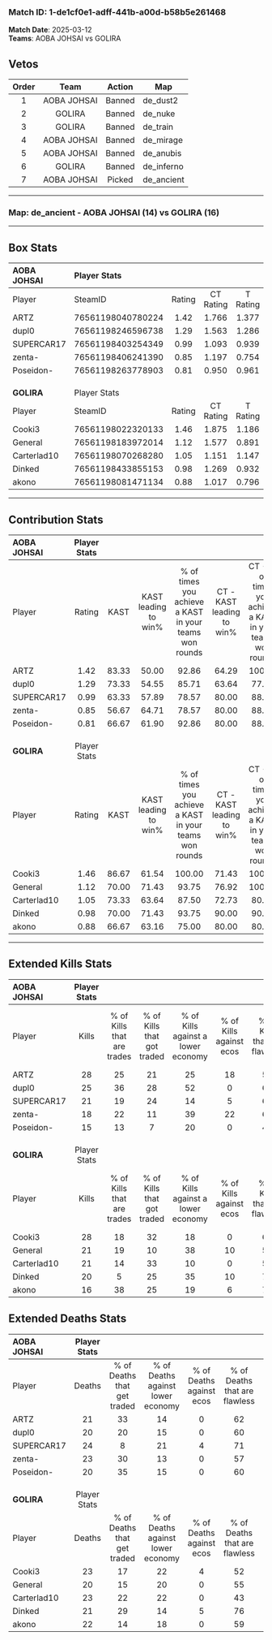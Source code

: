### Match ID: 1-de1cf0e1-adff-441b-a00d-b58b5e261468  
**Match Date**: 2025-03-12  
**Teams**: AOBA JOHSAI vs GOLIRA  

## Vetos  

| Order | Team | Action | Map |
| :---: | :--: | :----: | --- |
| 1 | AOBA JOHSAI | Banned | de_dust2 |
| 2 | GOLIRA | Banned | de_nuke |
| 3 | GOLIRA | Banned | de_train |
| 4 | AOBA JOHSAI | Banned | de_mirage |
| 5 | AOBA JOHSAI | Banned | de_anubis |
| 6 | GOLIRA | Banned | de_inferno |
| 7 | AOBA JOHSAI | Picked | de_ancient |

---  

### **Map**: de_ancient - AOBA JOHSAI (14) vs GOLIRA (16)  
---  

## Box Stats  

| **AOBA JOHSAI** | Player Stats      |        |           |          |       |       |       |         |        |      |     |
| :- | :- | :-: | :-: | :-: | :-: | :-: | :-: | :-: | :-: | :-: | :-: |
| Player          | SteamID           | Rating | CT Rating | T Rating | KAST  |  ADR  | Kills | Assists | Deaths | K/D  | HS% |
| ARTZ            | 76561198040780224 |  1.42  |   1.766   |  1.377   | 83.33 | 95.6  |  28   |    4    |   21   | 1.33 | 50  |
| dupl0           | 76561198246596738 |  1.29  |   1.563   |  1.286   | 73.33 | 96.0  |  25   |    7    |   20   | 1.25 | 40  |
| SUPERCAR17      | 76561198403254349 |  0.99  |   1.093   |  0.939   | 63.33 | 83.4  |  21   |    6    |   24   | 0.88 | 71  |
| zenta-          | 76561198406241390 |  0.85  |   1.197   |  0.754   | 56.67 | 73.4  |  18   |    8    |   23   | 0.78 | 55  |
| Poseidon-       | 76561198263778903 |  0.81  |   0.950   |  0.961   | 66.67 | 52.6  |  15   |    4    |   20   | 0.75 | 46  |
|                 |                   |        |           |          |       |       |       |         |        |      |     |
|                 |                   |        |           |          |       |       |       |         |        |      |     |
|                 |                   |        |           |          |       |       |       |         |        |      |     |
| **GOLIRA**      | Player Stats      |        |           |          |       |       |       |         |        |      |     |
| Player          | SteamID           | Rating | CT Rating | T Rating | KAST  |  ADR  | Kills | Assists | Deaths | K/D  | HS% |
| Cooki3          | 76561198022320133 |  1.46  |   1.875   |  1.186   | 86.67 | 103.3 |  28   |   11    |   23   | 1.22 | 78  |
| General         | 76561198183972014 |  1.12  |   1.577   |  0.891   | 70.00 | 85.0  |  21   |    8    |   20   | 1.05 | 47  |
| Carterlad10     | 76561198070268280 |  1.05  |   1.151   |  1.147   | 73.33 | 73.2  |  21   |    8    |   23   | 0.91 | 33  |
| Dinked          | 76561198433855153 |  0.98  |   1.269   |  0.932   | 70.00 | 62.0  |  20   |    2    |   21   | 0.95 | 45  |
| akono           | 76561198081471134 |  0.88  |   1.017   |  0.796   | 66.67 | 73.8  |  16   |    7    |   22   | 0.73 | 68  |
---  

## Contribution Stats  

| **AOBA JOHSAI** | Player Stats |       |                      |                                                        |                           |                                                             |                          |                                                            |
| :- | :-: | :-: | :-: | :-: | :-: | :-: | :-: | :-: |
| Player          |    Rating    | KAST  | KAST leading to win% | % of times you achieve a KAST in your teams won rounds | CT - KAST leading to win% | CT - % of times you achieve a KAST in your teams won rounds | T - KAST leading to win% | T - % of times you achieve a KAST in your teams won rounds |
| ARTZ            |     1.42     | 83.33 |        50.00         |                         92.86                          |           64.29           |                           100.00                            |          33.33           |                           80.00                            |
| dupl0           |     1.29     | 73.33 |        54.55         |                         85.71                          |           63.64           |                            77.78                            |          45.45           |                           100.00                           |
| SUPERCAR17      |     0.99     | 63.33 |        57.89         |                         78.57                          |           80.00           |                            88.89                            |          33.33           |                           60.00                            |
| zenta-          |     0.85     | 56.67 |        64.71         |                         78.57                          |           80.00           |                            88.89                            |          42.86           |                           60.00                            |
| Poseidon-       |     0.81     | 66.67 |        61.90         |                         92.86                          |           80.00           |                            88.89                            |          45.45           |                           100.00                           |
|                 |              |       |                      |                                                        |                           |                                                             |                          |                                                            |
|                 |              |       |                      |                                                        |                           |                                                             |                          |                                                            |
|                 |              |       |                      |                                                        |                           |                                                             |                          |                                                            |
| **GOLIRA**      | Player Stats |       |                      |                                                        |                           |                                                             |                          |                                                            |
| Player          |    Rating    | KAST  | KAST leading to win% | % of times you achieve a KAST in your teams won rounds | CT - KAST leading to win% | CT - % of times you achieve a KAST in your teams won rounds | T - KAST leading to win% | T - % of times you achieve a KAST in your teams won rounds |
| Cooki3          |     1.46     | 86.67 |        61.54         |                         100.00                         |           71.43           |                           100.00                            |          50.00           |                           100.00                           |
| General         |     1.12     | 70.00 |        71.43         |                         93.75                          |           76.92           |                           100.00                            |          62.50           |                           83.33                            |
| Carterlad10     |     1.05     | 73.33 |        63.64         |                         87.50                          |           72.73           |                            80.00                            |          54.55           |                           100.00                           |
| Dinked          |     0.98     | 70.00 |        71.43         |                         93.75                          |           90.00           |                            90.00                            |          54.55           |                           100.00                           |
| akono           |     0.88     | 66.67 |        63.16         |                         75.00                          |           80.00           |                            80.00                            |          44.44           |                           66.67                            |
---  

## Extended Kills Stats  

| **AOBA JOHSAI** | Player Stats |                            |                            |                                    |                         |                              |                                 |                                       |                    |           |
| :- | :-: | :-: | :-: | :-: | :-: | :-: | :-: | :-: | :-: | :-: |
| Player          |    Kills     | % of Kills that are trades | % of Kills that got traded | % of Kills against a lower economy | % of Kills against ecos | % of Kills that are flawless | % of Kills that are close duels | % of Kills that are assisted by flash | Pistol Round Kills | AWP Kills |
| ARTZ            |      28      |             25             |             21             |                 25                 |           18            |              50              |               11                |                   4                   |         0          |     0     |
| dupl0           |      25      |             36             |             28             |                 52                 |            0            |              68              |               12                |                   0                   |         6          |     0     |
| SUPERCAR17      |      21      |             19             |             24             |                 14                 |            5            |              62              |                5                |                   0                   |         0          |     1     |
| zenta-          |      18      |             22             |             11             |                 39                 |           22            |              61              |                0                |                   0                   |         0          |     2     |
| Poseidon-       |      15      |             13             |             7              |                 20                 |            0            |              47              |                0                |                   0                   |         0          |     3     |
|                 |              |                            |                            |                                    |                         |                              |                                 |                                       |                    |           |
|                 |              |                            |                            |                                    |                         |                              |                                 |                                       |                    |           |
|                 |              |                            |                            |                                    |                         |                              |                                 |                                       |                    |           |
| **GOLIRA**      | Player Stats |                            |                            |                                    |                         |                              |                                 |                                       |                    |           |
| Player          |    Kills     | % of Kills that are trades | % of Kills that got traded | % of Kills against a lower economy | % of Kills against ecos | % of Kills that are flawless | % of Kills that are close duels | % of Kills that are assisted by flash | Pistol Round Kills | AWP Kills |
| Cooki3          |      28      |             18             |             32             |                 18                 |            0            |              61              |                7                |                   4                   |         0          |     4     |
| General         |      21      |             19             |             10             |                 38                 |           10            |              52              |               14                |                  14                   |         0          |     0     |
| Carterlad10     |      21      |             14             |             33             |                 10                 |            0            |              57              |                5                |                   5                   |         0          |     0     |
| Dinked          |      20      |             5              |             25             |                 35                 |           10            |              70              |                5                |                   0                   |         11         |     0     |
| akono           |      16      |             38             |             25             |                 19                 |            6            |              75              |                6                |                   0                   |         0          |     2     |
## Extended Deaths Stats  

| **AOBA JOHSAI** | Player Stats |                             |                                   |                          |                               |                            |                           |               |
| :- | :-: | :-: | :-: | :-: | :-: | :-: | :-: | :-: |
| Player          |    Deaths    | % of Deaths that get traded | % of Deaths against lower economy | % of Deaths against ecos | % of Deaths that are flawless | % of Deaths that are close | % of Deaths while blinded | Deaths to AWP |
| ARTZ            |      21      |             33              |                14                 |            0             |              62               |             10             |             5             |       0       |
| dupl0           |      20      |             20              |                15                 |            0             |              60               |             5              |             0             |       5       |
| SUPERCAR17      |      24      |              8              |                21                 |            4             |              71               |             4              |             4             |       0       |
| zenta-          |      23      |             30              |                13                 |            0             |              57               |             4              |            13             |       3       |
| Poseidon-       |      20      |             35              |                15                 |            0             |              60               |             15             |             0             |       3       |
|                 |              |                             |                                   |                          |                               |                            |                           |               |
|                 |              |                             |                                   |                          |                               |                            |                           |               |
|                 |              |                             |                                   |                          |                               |                            |                           |               |
| **GOLIRA**      | Player Stats |                             |                                   |                          |                               |                            |                           |               |
| Player          |    Deaths    | % of Deaths that get traded | % of Deaths against lower economy | % of Deaths against ecos | % of Deaths that are flawless | % of Deaths that are close | % of Deaths while blinded | Deaths to AWP |
| Cooki3          |      23      |             17              |                22                 |            4             |              52               |             4              |             0             |       0       |
| General         |      20      |             15              |                20                 |            0             |              55               |             5              |             0             |       1       |
| Carterlad10     |      23      |             22              |                22                 |            0             |              43               |             9              |             0             |       2       |
| Dinked          |      21      |             29              |                14                 |            5             |              76               |             0              |             5             |       1       |
| akono           |      22      |             14              |                18                 |            0             |              59               |             14             |             0             |       2       |
